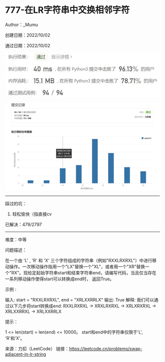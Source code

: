 # 777-在LR字符串中交换相邻字符

Author：_Mumu

创建日期：2022/10/02

通过日期：2022/10/02

![](./通过截图2.jpg)

![](./通过截图1.jpg)

*****

踩过的坑：

1. 轻松愉快（指直接cv

已解决：479/2797

*****

难度：中等

问题描述：

在一个由 'L' , 'R' 和 'X' 三个字符组成的字符串（例如"RXXLRXRXL"）中进行移动操作。一次移动操作指用一个"LX"替换一个"XL"，或者用一个"XR"替换一个"RX"。现给定起始字符串start和结束字符串end，请编写代码，当且仅当存在一系列移动操作使得start可以转换成end时， 返回True。

 

示例 :

输入: start = "RXXLRXRXL", end = "XRLXXRRLX"
输出: True
解释:
我们可以通过以下几步将start转换成end:
RXXLRXRXL ->
XRXLRXRXL ->
XRLXRXRXL ->
XRLXXRRXL ->
XRLXXRRLX


提示：

1 <= len(start) = len(end) <= 10000。
start和end中的字符串仅限于'L', 'R'和'X'。

来源：力扣（LeetCode）
链接：https://leetcode.cn/problems/swap-adjacent-in-lr-string